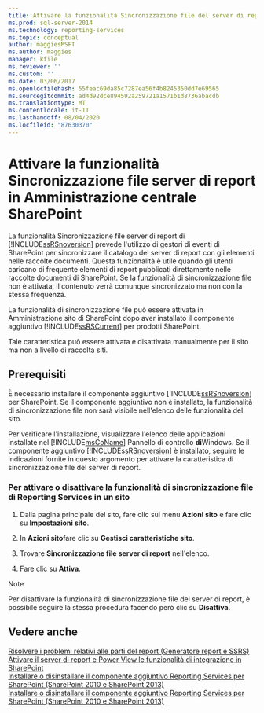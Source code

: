 ```yaml
---
title: Attivare la funzionalità Sincronizzazione file del server di report in Amministrazione centrale SharePoint | Microsoft Docs
ms.prod: sql-server-2014
ms.technology: reporting-services
ms.topic: conceptual
author: maggiesMSFT
ms.author: maggies
manager: kfile
ms.reviewer: ''
ms.custom: ''
ms.date: 03/06/2017
ms.openlocfilehash: 55feac69da85c7287ea56f4b8245350dd7e69565
ms.sourcegitcommit: ad4d92dce894592a259721a1571b1d8736abacdb
ms.translationtype: MT
ms.contentlocale: it-IT
ms.lasthandoff: 08/04/2020
ms.locfileid: "87630370"
---
```

# <a name="activate-the-report-server-file-sync-feature-in-sharepoint-central-administration"></a>Attivare la funzionalità Sincronizzazione file server di report in Amministrazione centrale SharePoint

La funzionalità Sincronizzazione file server di report di [!INCLUDE[ssRSnoversion](../includes/ssrsnoversion-md.md)] prevede l'utilizzo di gestori di eventi di SharePoint per sincronizzare il catalogo del server di report con gli elementi nelle raccolte documenti. Questa funzionalità è utile quando gli utenti caricano di frequente elementi di report pubblicati direttamente nelle raccolte documenti di SharePoint. Se la funzionalità di sincronizzazione file non è attivata, il contenuto verrà comunque sincronizzato ma non con la stessa frequenza.  
  
La funzionalità di sincronizzazione file può essere attivata in Amministrazione sito di SharePoint dopo aver installato il componente aggiuntivo [!INCLUDE[ssRSCurrent](../includes/ssrscurrent-md.md)] per prodotti SharePoint.  
  
Tale caratteristica può essere attivata e disattivata manualmente per il sito ma non a livello di raccolta siti.  
  
## <a name="prerequisites"></a>Prerequisiti  
 È necessario installare il componente aggiuntivo [!INCLUDE[ssRSnoversion](../includes/ssrsnoversion-md.md)] per SharePoint. Se il componente aggiuntivo non è installato, la funzionalità di sincronizzazione file non sarà visibile nell'elenco delle funzionalità del sito.  
  
 Per verificare l'installazione, visualizzare l'elenco delle applicazioni installate nel [!INCLUDE[msCoName](../includes/msconame-md.md)] Pannello di controllo **di**Windows. Se il componente aggiuntivo [!INCLUDE[ssRSnoversion](../includes/ssrsnoversion-md.md)] è installato, seguire le indicazioni fornite in questo argomento per attivare la caratteristica di sincronizzazione file del server di report.  
  
### <a name="to-activate-or-deactivate-the-reporting-services-file-sync-feature-on-a-site"></a>Per attivare o disattivare la funzionalità di sincronizzazione file di Reporting Services in un sito  
  
1.  Dalla pagina principale del sito, fare clic sul menu **Azioni sito** e fare clic su **Impostazioni sito**.  
  
2.  In **Azioni sito**fare clic su **Gestisci caratteristiche sito**.  
  
3.  Trovare **Sincronizzazione file server di report** nell'elenco.  
  
4.  Fare clic su **Attiva**.  
  
> [!NOTE]  
>   Per disattivare la funzionalità di sincronizzazione file del server di report, è possibile seguire la stessa procedura facendo però clic su **Disattiva**.  
  
## <a name="see-also"></a>Vedere anche  
 [Risolvere i problemi relativi alle parti del report &#40;Generatore report e SSRS&#41;](report-parts-report-builder-and-ssrs.md)   
 [Attivare il server di report e Power View le funzionalità di integrazione in SharePoint](activate-the-report-server-and-power-view-integration-features-in-sharepoint.md)   
 [Installare o disinstallare il componente aggiuntivo Reporting Services per SharePoint &#40;SharePoint 2010 e SharePoint 2013&#41;](install-windows/install-or-uninstall-the-reporting-services-add-in-for-sharepoint.md)   
 [Installare o disinstallare il componente aggiuntivo Reporting Services per SharePoint &#40;SharePoint 2010 e SharePoint 2013&#41;](install-windows/install-or-uninstall-the-reporting-services-add-in-for-sharepoint.md)  
  
  
